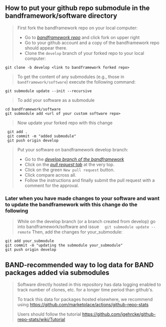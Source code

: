 ## How to put your github repo submodule in the bandframework/software directory

> First fork the bandframework repo on your local computer:
> - Go to *[bandframework repo](https://github.com/bandframework/bandframework/)* and click fork on upper right
> - Go to your github account and a copy of the bandframework repo should appear there.
> - Clone the `develop` branch of your forked repo to your local computer:

`git clone -b develop <link to bandframework forked repo>`

> To get the content of any submodules (e.g., those in `bandframework/software`) execute the following command:

`git submodule update --init --recursive`

> To add your software as a submodule

```
cd bandframework/software
git submodule add <url of your custom software repo>
  ```


> Now update your forked repo with this change
 ```
  git add .
  git commit -m "added submodule"
  git push origin develop
```

> Put your software on bandframework develop branch:
>- Go to the *[develop branch of the bandframework](https://github.com/bandframework/bandframework/tree/develop)*
>- Click on the *[pull request tab](https://github.com/bandframework/bandframework/pulls)* at the very top.
>- Click on the green `New pull request` button.
>- Click compare across all.
>- Follow the instructions and finally submit the pull request with a comment for the approval. 

### Later when you have made changes to your software and want to update the bandframework with this change do the following

> While on the develop branch (or a branch created from develop) go into bandframework/software and issue
`  git submodule update --remote`
> Then, add the changes for your_submodule: 
 ```
 git add your_submodule
 git commit -m "updating the submodule your_submodule"
 git push origin develop
 ```

## BAND-recommended way to log data for BAND packages added via submodules

> Software directly hosted in this repository has data logging enabled to track number of clones, etc.
> for a longer time period than github's.
>
> To track this data for packages hosted elsewhere, we recommend using https://github.com/marketplace/actions/github-repo-stats
>
>  Users should follow the tutorial https://github.com/jgehrcke/github-repo-stats/wiki/Tutorial
